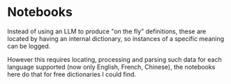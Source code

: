 # Notebooks

Instead of using an LLM to produce "on the fly" definitions, these are located by having an internal dictionary, so instances of a specific meaning can be logged.

However this requires locating, processing and parsing such data for each language supported (now only English, French, Chinese), the notebooks here do that for free dictionaries I could find.
